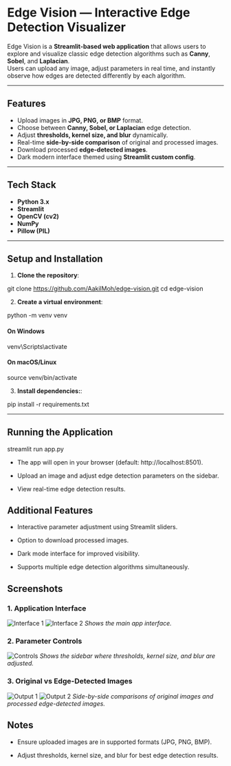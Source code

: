 # Edge Vision — Interactive Edge Detection Visualizer

Edge Vision is a **Streamlit-based web application** that allows users to explore and visualize classic edge detection algorithms such as **Canny**, **Sobel**, and **Laplacian**.  
Users can upload any image, adjust parameters in real time, and instantly observe how edges are detected differently by each algorithm.

---

## Features
- Upload images in **JPG, PNG, or BMP** format.
- Choose between **Canny, Sobel, or Laplacian** edge detection.
- Adjust **thresholds, kernel size, and blur** dynamically.
- Real-time **side-by-side comparison** of original and processed images.
- Download processed **edge-detected images**.
- Dark modern interface themed using **Streamlit custom config**.

---

## Tech Stack

- **Python 3.x**
- **Streamlit**
- **OpenCV (cv2)**
- **NumPy**
- **Pillow (PIL)**

---

## Setup and Installation

1. **Clone the repository**:

git clone https://github.com/AakilMoh/edge-vision.git
cd edge-vision

2. **Create a virtual environment**:

python -m venv venv
#### On Windows
venv\Scripts\activate
#### On macOS/Linux
source venv/bin/activate

3. **Install dependencies:**:

pip install -r requirements.txt

---

## Running the Application

streamlit run app.py

- The app will open in your browser (default: http://localhost:8501).

- Upload an image and adjust edge detection parameters on the sidebar.

- View real-time edge detection results.

## Additional Features

- Interactive parameter adjustment using Streamlit sliders.

- Option to download processed images.

- Dark mode interface for improved visibility.

- Supports multiple edge detection algorithms simultaneously.

## Screenshots

### 1. Application Interface
![Interface 1](assets/UI%201.png)
![Interface 2](assets/UI%202.png)
*Shows the main app interface.*

### 2. Parameter Controls
![Controls](assets/Edge%20Detection%20Controls.png)
*Shows the sidebar where thresholds, kernel size, and blur are adjusted.*

### 3. Original vs Edge-Detected Images
![Output 1](assets/output%201.png)
![Output 2](assets/output%202.png)
*Side-by-side comparisons of original images and processed edge-detected images.*

## Notes

- Ensure uploaded images are in supported formats (JPG, PNG, BMP).

- Adjust thresholds, kernel size, and blur for best edge detection results.